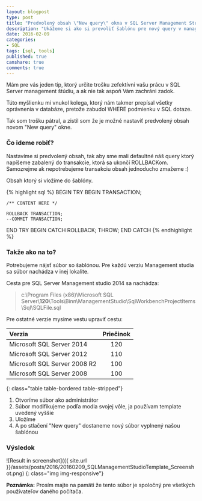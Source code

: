 ```yaml
---
layout: blogpost
type: post
title: "Predvolený obsah \"New query\" okna v SQL Server Management Studio (SK)"
description: "Ukážeme si ako si prevoliť šablónu pre nový query v management studio"
date: 2016-02-09
categories:
- SQL
tags: [sql, tools]
published: true
canshare: true
comments: true
---
```


Mám pre vás jeden tip, ktorý určite trošku zefektívni vašu prácu v SQL Server management štúdiu, a ak nie tak aspoň Vám zachráni zadok.
 
Túto myšlienku mi vnukol kolega, ktorý nám takmer prepísal všetky oprávnenia v databáze, pretože zabudol WHERE podmienku v SQL dotaze.

Tak som trošku pátral, a zistil som že je možné nastaviť predvolený obsah novom "New query" okne.


### Čo ideme robiť?

Nastavíme si predvolený obsah, tak aby sme mali defaultné náš query ktorý napíšeme zabalený do transakcie, ktorá sa ukončí ROLLBACKom.
Samozrejme ak nepotrebujeme transakciu obsah jednoducho zmažeme :)

Obsah ktorý si vložíme do šablóny.

{% highlight sql %}
BEGIN TRY
    BEGIN TRANSACTION;

    /** CONTENT HERE */

    ROLLBACK TRANSACTION;
    --COMMIT TRANSACTION;
END TRY
BEGIN CATCH
    ROLLBACK;
    THROW;
END CATCH
{% endhighlight %}

### Takže ako na to?

Potrebujeme nájsť súbor so šablónou. Pre každú verziu Management studia sa súbor nachádza v inej lokalite.

Cesta pre SQL Server Management studio 2014 sa nachádza:

> c:\Program Files (x86)\Microsoft SQL Server\\**120**\Tools\Binn\ManagementStudio\SqlWorkbenchProjectItems\Sql\SQLFile.sql

Pre ostatné verzie mysime vestu upraviť cestu:

| Verzia                     | Priečinok |
|:---------------------------|:---------:|
|Microsoft SQL Server 2014   |120        |
|Microsoft SQL Server 2012   |110        |
|Microsoft SQL Server 2008 R2|100        |
|Microsoft SQL Server 2008   |100        |
{: class="table table-bordered table-stripped"}


1. Otvoríme súbor ako administrátor
2. Súbor modifikujeme podľa modla svojej vôle, ja používam template uvedený vyššie  
3. Uložíme 
4. A po stlačení "New query" dostaneme nový súbor vyplnený našou šablónou 


### Výsledok
![Result in screenshot]({{ site.url }}/assets/posts/2016/20160209_SQLManagementStudioTemplate_Screenshot.png)
{: class="img img-responsive"}

**Poznámka:**
Prosím majte na pamäti že tento súbor je spoločný pre všetkých používateľov daného počítača.
